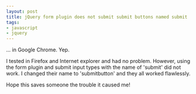 ```yaml
---
layout: post
title: jQuery form plugin does not submit submit buttons named submit
tags:
- javascript
- jquery
---
```

... in Google Chrome.  Yep.  

I tested in Firefox and Internet explorer and had no problem.  However, using the form plugin and submit input types with the name of 'submit' did not work.  I changed their name to 'submitbutton' and they all worked flawlessly.  

Hope this saves someone the trouble it caused me!
